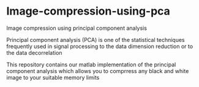 # Image-compression-using-pca
Image compression using principal component analysis

 Principal component analysis (PCA) is one of the statistical techniques frequently used in signal processing to the data dimension reduction or to the data decorrelation
 
 
 This  repository contains our matlab implementation of the principal component  analysis which allows you to comprress any 
 black and white image to your suitable memory  limits
 
 
  
